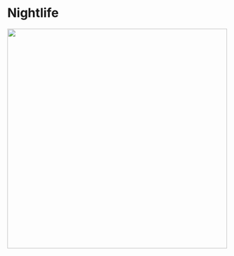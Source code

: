 # Nightlife

<img src="https://github.com/darasafe/nightlife/assets/103866780/931084f5-e549-4565-adad-25c9ae236fcd" width="500">
